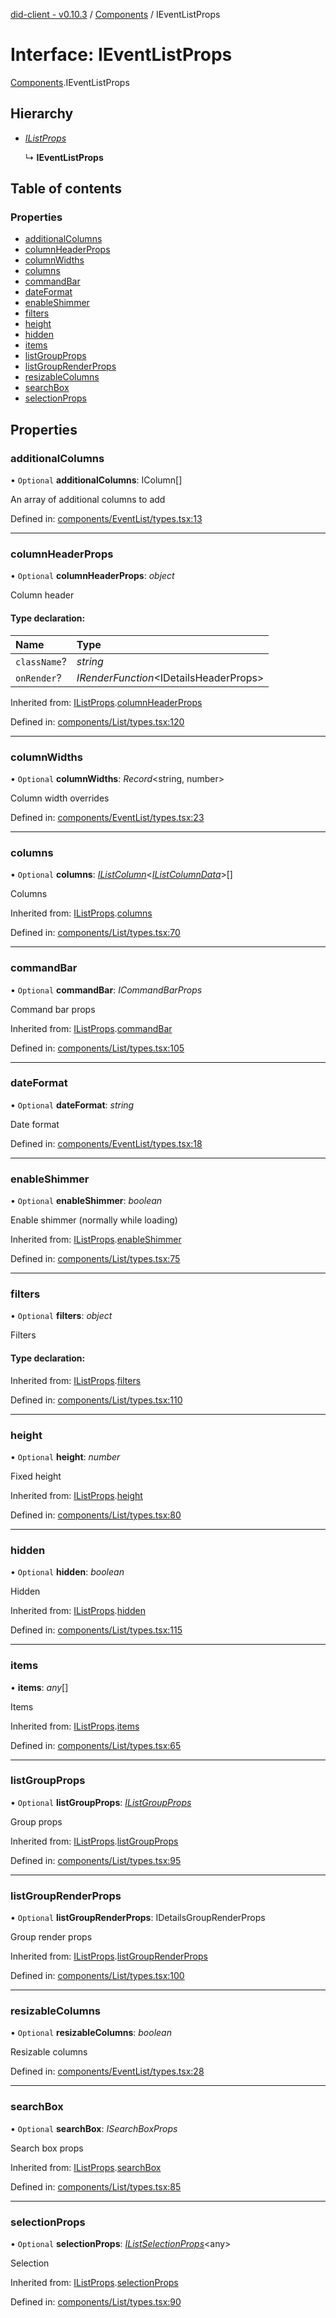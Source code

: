 [did-client - v0.10.3](../README.md) / [Components](../modules/components.md) / IEventListProps

# Interface: IEventListProps

[Components](../modules/components.md).IEventListProps

## Hierarchy

* [*IListProps*](components.ilistprops.md)

  ↳ **IEventListProps**

## Table of contents

### Properties

- [additionalColumns](components.ieventlistprops.md#additionalcolumns)
- [columnHeaderProps](components.ieventlistprops.md#columnheaderprops)
- [columnWidths](components.ieventlistprops.md#columnwidths)
- [columns](components.ieventlistprops.md#columns)
- [commandBar](components.ieventlistprops.md#commandbar)
- [dateFormat](components.ieventlistprops.md#dateformat)
- [enableShimmer](components.ieventlistprops.md#enableshimmer)
- [filters](components.ieventlistprops.md#filters)
- [height](components.ieventlistprops.md#height)
- [hidden](components.ieventlistprops.md#hidden)
- [items](components.ieventlistprops.md#items)
- [listGroupProps](components.ieventlistprops.md#listgroupprops)
- [listGroupRenderProps](components.ieventlistprops.md#listgrouprenderprops)
- [resizableColumns](components.ieventlistprops.md#resizablecolumns)
- [searchBox](components.ieventlistprops.md#searchbox)
- [selectionProps](components.ieventlistprops.md#selectionprops)

## Properties

### additionalColumns

• `Optional` **additionalColumns**: IColumn[]

An array of additional columns to add

Defined in: [components/EventList/types.tsx:13](https://github.com/Puzzlepart/did/blob/dev/client/components/EventList/types.tsx#L13)

___

### columnHeaderProps

• `Optional` **columnHeaderProps**: *object*

Column header

#### Type declaration:

Name | Type |
:------ | :------ |
`className`? | *string* |
`onRender`? | *IRenderFunction*<IDetailsHeaderProps\> |

Inherited from: [IListProps](components.ilistprops.md).[columnHeaderProps](components.ilistprops.md#columnheaderprops)

Defined in: [components/List/types.tsx:120](https://github.com/Puzzlepart/did/blob/dev/client/components/List/types.tsx#L120)

___

### columnWidths

• `Optional` **columnWidths**: *Record*<string, number\>

Column width overrides

Defined in: [components/EventList/types.tsx:23](https://github.com/Puzzlepart/did/blob/dev/client/components/EventList/types.tsx#L23)

___

### columns

• `Optional` **columns**: [*IListColumn*](components.ilistcolumn.md)<[*IListColumnData*](components.ilistcolumndata.md)\>[]

Columns

Inherited from: [IListProps](components.ilistprops.md).[columns](components.ilistprops.md#columns)

Defined in: [components/List/types.tsx:70](https://github.com/Puzzlepart/did/blob/dev/client/components/List/types.tsx#L70)

___

### commandBar

• `Optional` **commandBar**: *ICommandBarProps*

Command bar props

Inherited from: [IListProps](components.ilistprops.md).[commandBar](components.ilistprops.md#commandbar)

Defined in: [components/List/types.tsx:105](https://github.com/Puzzlepart/did/blob/dev/client/components/List/types.tsx#L105)

___

### dateFormat

• `Optional` **dateFormat**: *string*

Date format

Defined in: [components/EventList/types.tsx:18](https://github.com/Puzzlepart/did/blob/dev/client/components/EventList/types.tsx#L18)

___

### enableShimmer

• `Optional` **enableShimmer**: *boolean*

Enable shimmer (normally while loading)

Inherited from: [IListProps](components.ilistprops.md).[enableShimmer](components.ilistprops.md#enableshimmer)

Defined in: [components/List/types.tsx:75](https://github.com/Puzzlepart/did/blob/dev/client/components/List/types.tsx#L75)

___

### filters

• `Optional` **filters**: *object*

Filters

#### Type declaration:

Inherited from: [IListProps](components.ilistprops.md).[filters](components.ilistprops.md#filters)

Defined in: [components/List/types.tsx:110](https://github.com/Puzzlepart/did/blob/dev/client/components/List/types.tsx#L110)

___

### height

• `Optional` **height**: *number*

Fixed height

Inherited from: [IListProps](components.ilistprops.md).[height](components.ilistprops.md#height)

Defined in: [components/List/types.tsx:80](https://github.com/Puzzlepart/did/blob/dev/client/components/List/types.tsx#L80)

___

### hidden

• `Optional` **hidden**: *boolean*

Hidden

Inherited from: [IListProps](components.ilistprops.md).[hidden](components.ilistprops.md#hidden)

Defined in: [components/List/types.tsx:115](https://github.com/Puzzlepart/did/blob/dev/client/components/List/types.tsx#L115)

___

### items

• **items**: *any*[]

Items

Inherited from: [IListProps](components.ilistprops.md).[items](components.ilistprops.md#items)

Defined in: [components/List/types.tsx:65](https://github.com/Puzzlepart/did/blob/dev/client/components/List/types.tsx#L65)

___

### listGroupProps

• `Optional` **listGroupProps**: [*IListGroupProps*](components.ilistgroupprops.md)

Group props

Inherited from: [IListProps](components.ilistprops.md).[listGroupProps](components.ilistprops.md#listgroupprops)

Defined in: [components/List/types.tsx:95](https://github.com/Puzzlepart/did/blob/dev/client/components/List/types.tsx#L95)

___

### listGroupRenderProps

• `Optional` **listGroupRenderProps**: IDetailsGroupRenderProps

Group render props

Inherited from: [IListProps](components.ilistprops.md).[listGroupRenderProps](components.ilistprops.md#listgrouprenderprops)

Defined in: [components/List/types.tsx:100](https://github.com/Puzzlepart/did/blob/dev/client/components/List/types.tsx#L100)

___

### resizableColumns

• `Optional` **resizableColumns**: *boolean*

Resizable columns

Defined in: [components/EventList/types.tsx:28](https://github.com/Puzzlepart/did/blob/dev/client/components/EventList/types.tsx#L28)

___

### searchBox

• `Optional` **searchBox**: *ISearchBoxProps*

Search box props

Inherited from: [IListProps](components.ilistprops.md).[searchBox](components.ilistprops.md#searchbox)

Defined in: [components/List/types.tsx:85](https://github.com/Puzzlepart/did/blob/dev/client/components/List/types.tsx#L85)

___

### selectionProps

• `Optional` **selectionProps**: [*IListSelectionProps*](components.ilistselectionprops.md)<any\>

Selection

Inherited from: [IListProps](components.ilistprops.md).[selectionProps](components.ilistprops.md#selectionprops)

Defined in: [components/List/types.tsx:90](https://github.com/Puzzlepart/did/blob/dev/client/components/List/types.tsx#L90)
